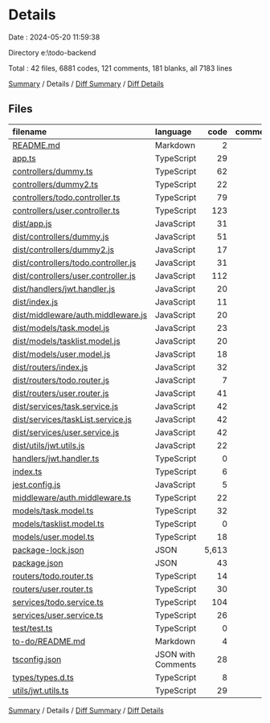 # Details

Date : 2024-05-20 11:59:38

Directory e:\\todo-backend

Total : 42 files,  6881 codes, 121 comments, 181 blanks, all 7183 lines

[Summary](results.md) / Details / [Diff Summary](diff.md) / [Diff Details](diff-details.md)

## Files
| filename | language | code | comment | blank | total |
| :--- | :--- | ---: | ---: | ---: | ---: |
| [README.md](/README.md) | Markdown | 2 | 0 | 1 | 3 |
| [app.ts](/app.ts) | TypeScript | 29 | 5 | 11 | 45 |
| [controllers/dummy.ts](/controllers/dummy.ts) | TypeScript | 62 | 11 | 21 | 94 |
| [controllers/dummy2.ts](/controllers/dummy2.ts) | TypeScript | 22 | 0 | 8 | 30 |
| [controllers/todo.controller.ts](/controllers/todo.controller.ts) | TypeScript | 79 | 5 | 14 | 98 |
| [controllers/user.controller.ts](/controllers/user.controller.ts) | TypeScript | 123 | 3 | 19 | 145 |
| [dist/app.js](/dist/app.js) | JavaScript | 31 | 6 | 1 | 38 |
| [dist/controllers/dummy.js](/dist/controllers/dummy.js) | JavaScript | 51 | 10 | 1 | 62 |
| [dist/controllers/dummy2.js](/dist/controllers/dummy2.js) | JavaScript | 17 | 3 | 1 | 21 |
| [dist/controllers/todo.controller.js](/dist/controllers/todo.controller.js) | JavaScript | 31 | 0 | 1 | 32 |
| [dist/controllers/user.controller.js](/dist/controllers/user.controller.js) | JavaScript | 112 | 3 | 1 | 116 |
| [dist/handlers/jwt.handler.js](/dist/handlers/jwt.handler.js) | JavaScript | 20 | 1 | 1 | 22 |
| [dist/index.js](/dist/index.js) | JavaScript | 11 | 1 | 1 | 13 |
| [dist/middleware/auth.middleware.js](/dist/middleware/auth.middleware.js) | JavaScript | 20 | 0 | 1 | 21 |
| [dist/models/task.model.js](/dist/models/task.model.js) | JavaScript | 23 | 1 | 1 | 25 |
| [dist/models/tasklist.model.js](/dist/models/tasklist.model.js) | JavaScript | 20 | 0 | 1 | 21 |
| [dist/models/user.model.js](/dist/models/user.model.js) | JavaScript | 18 | 5 | 1 | 24 |
| [dist/routers/index.js](/dist/routers/index.js) | JavaScript | 32 | 3 | 1 | 36 |
| [dist/routers/todo.router.js](/dist/routers/todo.router.js) | JavaScript | 7 | 0 | 1 | 8 |
| [dist/routers/user.router.js](/dist/routers/user.router.js) | JavaScript | 41 | 0 | 1 | 42 |
| [dist/services/task.service.js](/dist/services/task.service.js) | JavaScript | 42 | 0 | 1 | 43 |
| [dist/services/taskList.service.js](/dist/services/taskList.service.js) | JavaScript | 42 | 0 | 1 | 43 |
| [dist/services/user.service.js](/dist/services/user.service.js) | JavaScript | 42 | 2 | 1 | 45 |
| [dist/utils/jwt.utils.js](/dist/utils/jwt.utils.js) | JavaScript | 22 | 1 | 1 | 24 |
| [handlers/jwt.handler.ts](/handlers/jwt.handler.ts) | TypeScript | 0 | 23 | 6 | 29 |
| [index.ts](/index.ts) | TypeScript | 6 | 1 | 3 | 10 |
| [jest.config.js](/jest.config.js) | JavaScript | 5 | 1 | 1 | 7 |
| [middleware/auth.middleware.ts](/middleware/auth.middleware.ts) | TypeScript | 22 | 1 | 5 | 28 |
| [models/task.model.ts](/models/task.model.ts) | TypeScript | 32 | 0 | 6 | 38 |
| [models/tasklist.model.ts](/models/tasklist.model.ts) | TypeScript | 0 | 20 | 6 | 26 |
| [models/user.model.ts](/models/user.model.ts) | TypeScript | 18 | 5 | 4 | 27 |
| [package-lock.json](/package-lock.json) | JSON | 5,613 | 0 | 1 | 5,614 |
| [package.json](/package.json) | JSON | 43 | 0 | 1 | 44 |
| [routers/todo.router.ts](/routers/todo.router.ts) | TypeScript | 14 | 2 | 6 | 22 |
| [routers/user.router.ts](/routers/user.router.ts) | TypeScript | 30 | 1 | 12 | 43 |
| [services/todo.service.ts](/services/todo.service.ts) | TypeScript | 104 | 2 | 19 | 125 |
| [services/user.service.ts](/services/user.service.ts) | TypeScript | 26 | 3 | 7 | 36 |
| [test/test.ts](/test/test.ts) | TypeScript | 0 | 0 | 1 | 1 |
| [to-do/README.md](/to-do/README.md) | Markdown | 4 | 0 | 1 | 5 |
| [tsconfig.json](/tsconfig.json) | JSON with Comments | 28 | 0 | 1 | 29 |
| [types/types.d.ts](/types/types.d.ts) | TypeScript | 8 | 1 | 2 | 11 |
| [utils/jwt.utils.ts](/utils/jwt.utils.ts) | TypeScript | 29 | 1 | 7 | 37 |

[Summary](results.md) / Details / [Diff Summary](diff.md) / [Diff Details](diff-details.md)